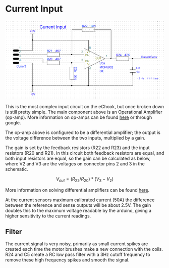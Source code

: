 # Current Input

![](../.gitbook/assets/current-input-schematic.png)

This is the most complex input circuit on the eChook, but once broken down is still pretty simple. The main component above is an Operational Amplifier (op-amp). More information on op-amps can be found [here](http://www.electronics-tutorials.ws/opamp/opamp\_1.html) or through google.

The op-amp above is configured to be a differential amplifier; the output is the voltage difference between the two inputs, multiplied by a gain.

The gain is set by the feedback resistors (R22 and R23) and the input resistors (R20 and R21). In this circuit both feedback resistors are equal, and both input resistors are equal, so the gain can be calculated as below, where V2 and V3 are the voltages on connector pins 2 and 3 in the schematic.

$$
V_{out} = (R_{22}/R_{20})*(V_3 - V_2)
$$

More information on solving differential amplifiers can be found [here](http://masteringelectronicsdesign.com/solving-the-differential-amplifier-part-1/).

At the current sensors maximum calibrated current (50A) the difference between the reference and sense outputs will be about 2.5V. The gain doubles this to the maximum voltage readable by the arduino, giving a higher sensitivity to the current readings.

## Filter

The current signal is very noisy, primarily as small current spikes are created each time the motor brushes make a new connection with the coils. R24 and C5 create a RC low pass filter with a 3Hz cutoff frequency to remove these high frequency spikes and smooth the signal.
